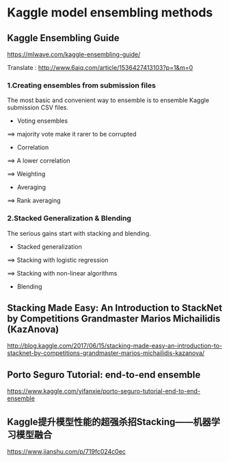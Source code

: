 # Kaggle model ensembling methods

## Kaggle Ensembling Guide

https://mlwave.com/kaggle-ensembling-guide/

Translate : http://www.6aiq.com/article/1536427413103?p=1&m=0

### 1.Creating ensembles from submission files
The most basic and convenient way to ensemble is to ensemble Kaggle submission CSV files.

- Voting ensembles

==> majority vote make it rarer to be corrupted

- Correlation

==> A lower correlation

==> Weighting

- Averaging

==> Rank averaging

### 2.Stacked Generalization & Blending
The serious gains start with stacking and blending.

- Stacked generalization

==> Stacking with logistic regression

==> Stacking with non-linear algorithms

- Blending

## Stacking Made Easy: An Introduction to StackNet by Competitions Grandmaster Marios Michailidis (KazAnova)

http://blog.kaggle.com/2017/06/15/stacking-made-easy-an-introduction-to-stacknet-by-competitions-grandmaster-marios-michailidis-kazanova/

## Porto Seguro Tutorial: end-to-end ensemble

https://www.kaggle.com/yifanxie/porto-seguro-tutorial-end-to-end-ensemble

## Kaggle提升模型性能的超强杀招Stacking——机器学习模型融合

https://www.jianshu.com/p/719fc024c0ec
